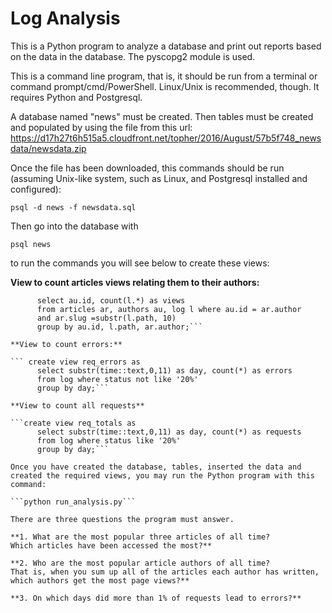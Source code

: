 # Log Analysis

This is a Python program to analyze a database and print out reports based on the data in the database. The pyscopg2 module is used.

This is a command line program, that is, it should be run from a terminal or command prompt/cmd/PowerShell. Linux/Unix is recommended, though. It requires Python and Postgresql.

A database named "news" must be created. Then tables must be created and populated by using the file from this url: https://d17h27t6h515a5.cloudfront.net/topher/2016/August/57b5f748_newsdata/newsdata.zip

Once the file has been downloaded, this commands should be run (assuming Unix-like system, such as Linux, and Postgresql installed and configured):

```psql -d news -f newsdata.sql```

Then go into the database with

```psql news```

to run the commands you will see below to create these views:

**View to count articles views relating them to their authors:**

```create view authors_views as
      select au.id, count(l.*) as views
      from articles ar, authors au, log l where au.id = ar.author
      and ar.slug =substr(l.path, 10)
      group by au.id, l.path, ar.author;```

**View to count errors:**

``` create view req_errors as
      select substr(time::text,0,11) as day, count(*) as errors
      from log where status not like '20%'
      group by day;```

**View to count all requests**

```create view req_totals as
      select substr(time::text,0,11) as day, count(*) as requests
      from log where status like '20%'
      group by day;```

Once you have created the database, tables, inserted the data and created the required views, you may run the Python program with this command:

```python run_analysis.py```

There are three questions the program must answer.

**1. What are the most popular three articles of all time?
Which articles have been accessed the most?**

**2. Who are the most popular article authors of all time?
That is, when you sum up all of the articles each author has written, which authors get the most page views?**

**3. On which days did more than 1% of requests lead to errors?**
